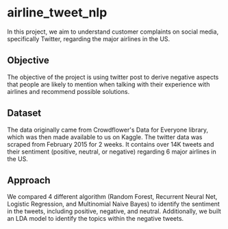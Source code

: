 # airline_tweet_nlp
In this project, we aim to understand customer complaints on social media, specifically Twitter, regarding the major airlines in the US.

## Objective
The objective of the project is using twitter post to derive negative aspects that people are likely to mention when talking with their experience with airlines and recommend possible solutions.
## Dataset
The data originally came from Crowdflower's Data for Everyone library, which was then made available to us on Kaggle. The twitter data was scraped from February 2015 for 2 weeks. It contains over 14K tweets and their sentiment (positive, neutral, or negative) regarding 6 major airlines in the US.

## Approach
We compared 4 different algorithm (Random Forest, Recurrent Neural Net, Logistic Regression, and Multinomial Naive Bayes) to identify the sentiment in the tweets, including positive, negative, and neutral.
Additionally, we built an LDA model to identify the topics within the negative tweets.

